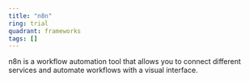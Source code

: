 ```yaml
---
title: "n8n"
ring: trial
quadrant: frameworks
tags: []
---
```


n8n is a workflow automation tool that allows you to connect different services and automate workflows with a visual interface. 
